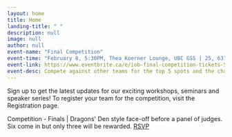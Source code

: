 ```yaml
---
layout: home
title: Home
landing-title: " "
description: null
image: null
author: null
event-name: "Final Competition"
event-time: "February 8, 5:30PM, Thea Koerner Lounge, UBC GSS | 25, 6371 Crescent Rd"
event-link: https://www.eventbrite.ca/e/iob-final-competition-tickets-55945387159
event-desc: Compete against other teams for the top 5 spots and the chance to pitch before a live panel of judges.
---
```


Sign up to get the latest updates for our exciting workshops, seminars and speaker series! To register your team for the competition, visit the Registration page.

Competition - Finals | Dragons' Den style face-off before a panel of judges. Six come in but only three will be rewarded. 
<a href="https://www.eventbrite.ca/e/iob-final-competition-tickets-55945387159">RSVP</a>
